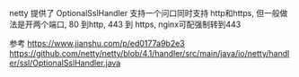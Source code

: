 netty 提供了 OptionalSslHandler 支持一个问口同时支持 http和https, 但一般做法是开两个端口, 80 到http, 443 到 https,  nginx可配强制转到443



参考
https://www.jianshu.com/p/ed0177a9b2e3
https://github.com/netty/netty/blob/4.1/handler/src/main/java/io/netty/handler/ssl/OptionalSslHandler.java


